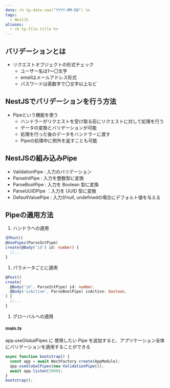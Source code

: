 ```yaml
---
date: <% tp.date.now("YYYY-MM-DD") %>
tags:
  - NestJS
aliases:
  - <% tp.file.title %>
---
```

## バリデーションとは

- リクエストオブジェクトの形式チェック
	- ユーザー名は1～〇文字
	- emailはメールアドレス形式
	- パスワードは英数字で〇文字以上など

## NestJSでバリデーションを行う方法

- Pipeという機能を使う
	- ハンドラーがリクエストを受け取る前にリクエストに対して処理を行う
	- データの変換とバリデーションが可能
	- 処理を行った後のデータをハンドラーに渡す
	- Pipeの処理中に例外を返すことも可能

## NestJSの組み込みPipe 

- ValidationPipe : 入力のバリデーション 
- ParseIntPipe : 入力を整数型に変換 
- ParseBoolPipe : 入力を Boolean 型に変換 
- ParseUUIDPipe ：入力を UUID 型に変換 
- DefaultValuePipe : 入力がnull, undefinedの場合にデフォルト値を与える

## Pipeの適用方法 

1. ハンドラへの適用 

```ts
＠Post()
@UsePipes(ParseIntPipe)
create(@Body('id') id: number) {
  //...
}
```

1. パラメータごとに適用

```ts
@Post()
create(
  @Body('id', ParseIntPipe) id: number,
  @Body('isActive', ParseBoolPipe) isActive: boolean,
) {
  //...
}
```

1. グローバルへの適用 

#### main.ts

app.useGlobalPipes に 使用したい Pipe を追加すると、アプリケーション全体にバリデーションを適用することができる

```ts
async function bootstrap() {
  const app = await NestFactory.create(AppModule);
  app.useGlobalPipes(new ValidationPipe());
  await app.listen(3000);
}
bootstrap();
```